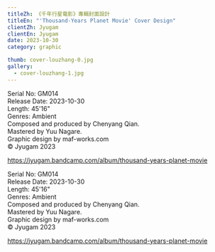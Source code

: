 ```yaml
---
titleZh: 《千年行星電影》專輯封面設計
titleEn: "'Thousand-Years Planet Movie' Cover Design"
clientZh: Jyugam
clientEn: Jyugam
date: 2023-10-30
category: graphic

thumb: cover-louzhang-0.jpg
gallery:
  - cover-louzhang-1.jpg
---
```


Serial No: GM014<br/>
Release Date: 2023-10-30<br/>
Length: 45'16"<br/>
Genres: Ambient<br/>
Composed and produced by Chenyang Qian.<br/>
Mastered by Yuu Nagare.<br/>
Graphic design by maf-works.com<br/>
© Jyugam 2023<br/>

https://jyugam.bandcamp.com/album/thousand-years-planet-movie

<!-- lang -->

Serial No: GM014<br/>
Release Date: 2023-10-30<br/>
Length: 45'16"<br/>
Genres: Ambient<br/>
Composed and produced by Chenyang Qian.<br/>
Mastered by Yuu Nagare.<br/>
Graphic design by maf-works.com<br/>
© Jyugam 2023<br/>

https://jyugam.bandcamp.com/album/thousand-years-planet-movie